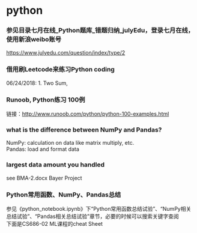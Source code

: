 # python

### 参见目录七月在线_Python题库_错题归纳_julyEdu，登录七月在线，使用新浪weibo账号
https://www.julyedu.com/question/index/type/2

### 借用刷Leetcode来练习Python coding
06/24/2018: 1. Two Sum, 

### Runoob, Python练习 100例
链接：http://www.runoob.com/python/python-100-examples.html

### what is the difference between NumPy and Pandas?
NumPy: calculation on data like matrix multiply, etc.<br />
Pandas: load and format data<br />

### largest data amount you handled
see BMA-2.docx Bayer Project<br />

### Python常用函数、NumPy、Pandas总结
参见《python_notebook.ipynb》下“Python常用函数总结试验”、“NumPy相关总结试验”、“Pandas相关总结试验”章节，必要的时候可以搜索关键字查阅<br />
下面是CS686-02 ML课程的cheat Sheet